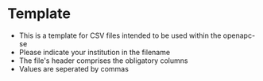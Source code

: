 # Template  

* This is a template for CSV files intended to be used within the openapc-se  
* Please indicate your institution in the filename  
* The file's header comprises the obligatory columns  
* Values are seperated by commas 
